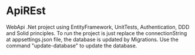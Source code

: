 # ApiREst
WebApi .Net project using EntityFramework, UnitTests, Authentication, DDD and Solid principles.
To run the project is just replace the connectionString at appsettings.json file, the database is updated by Migrations. Use the command "update-database" to update the database.

